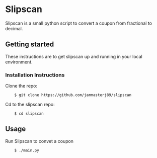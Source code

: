 # Slipscan

Slipscan is a small python script to convert a coupon from fractional to decimal.

## Getting started
These instructions are to get slipscan up and running in your local environment.

### Installation Instructions
Clone the repo:

        $ git clone https://github.com/jammasterj89/slipscan

Cd to the slipscan repo:

        $ cd slipscan

## Usage
Run Slipscan to convet a coupon

        $ ./main.py
